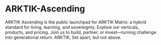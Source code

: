 # ARKTIK-Ascending
ARKTIK Ascending is the public launchpad for ARKTIK Matrix: a hybrid standard for living, learning, and sovereignty. Explore our verticals, products, and pricing. Join us to build, partner, or invest—turning challenge into generational return. ARKTIK, Set apart, but not above.
